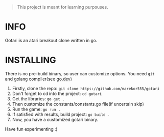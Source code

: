 > This project is meant for learning purpouses.

# INFO
Gotari is an atari breakout clone written in go.

# INSTALLING
There is no pre-build binary, so user can customize options. 
You need `git` and golang compiler(see [go.dev]("https://go.dev/dl"))

1. Firstly, clone the repo: `git clone https://github.com/marekor555/gotari`
2. Don't forget to cd into the project: `cd gotari`
4. Get the libraries: `go get .`
5. Then customize the constants/constants.go file(if uncertain skip)
6. Run the game: `go run .`
7. If satisfied with results, build project: `go build .`
8. Now, you have a customized gotari binary.

Have fun experimenting :)
